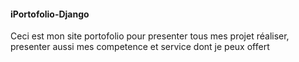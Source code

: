 #### iPortofolio-Django
Ceci est mon site portofolio pour presenter tous mes projet réaliser, presenter aussi mes competence et service dont je peux offert
